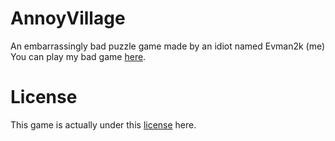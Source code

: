 # AnnoyVillage
An embarrassingly bad puzzle game made by an idiot named Evman2k (me)
You can play my bad game [here](https://www.lexaloffle.com/bbs/?tid=42195).

# License
This game is actually under this [license](https://creativecommons.org/licenses/by-nc-sa/4.0/) here.


